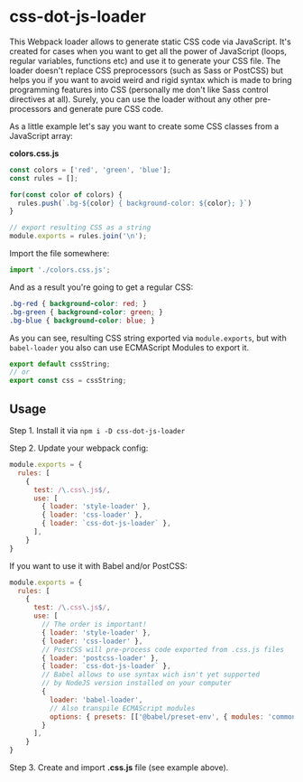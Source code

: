 # css-dot-js-loader

This Webpack loader allows to generate static CSS code via JavaScript. It's created for cases when you want to get all the power of JavaScript (loops, regular variables, functions etc) and use it to generate your CSS file. The loader doesn't replace CSS preprocessors (such as Sass or PostCSS) but helps you if you want to avoid weird and rigid syntax which is made to bring programming features into CSS (personally me don't like Sass control directives at all). Surely, you can use the loader without any other pre-processors and generate pure CSS code.

As a little example let's say you want to create some CSS classes from a JavaScript array:

**colors.css.js**
```js
const colors = ['red', 'green', 'blue'];
const rules = [];

for(const color of colors) {
  rules.push(`.bg-${color} { background-color: ${color}; }`)
}

// export resulting CSS as a string
module.exports = rules.join('\n');
```

Import the file somewhere:

```js
import './colors.css.js';
```

And as a result you're going to get a regular CSS:

```css
.bg-red { background-color: red; }
.bg-green { background-color: green; }
.bg-blue { background-color: blue; }
```

As you can see, resulting CSS string exported via `module.exports`, but with `babel-loader` you also can use ECMAScript Modules to export it.

```js
export default cssString;
// or
export const css = cssString;
```

## Usage

Step 1. Install it via `npm i -D css-dot-js-loader`

Step 2. Update your webpack config:

```js
module.exports = {
  rules: [
    {
      test: /\.css\.js$/,
      use: [
        { loader: 'style-loader' },
        { loader: 'css-loader' },
        { loader: `css-dot-js-loader` },
      ],
    }
}
```

If you want to use it with Babel and/or PostCSS:

```js
module.exports = {
  rules: [
    {
      test: /\.css\.js$/,
      use: [
        // The order is important!
        { loader: 'style-loader' },
        { loader: 'css-loader' },
        // PostCSS will pre-process code exported from .css.js files
        { loader: 'postcss-loader' },
        { loader: `css-dot-js-loader` },
        // Babel allows to use syntax wich isn't yet supported
        // by NodeJS version installed on your computer
        {
          loader: 'babel-loader',
          // Also transpile ECMAScript modules
          options: { presets: [['@babel/preset-env', { modules: 'commonjs' }]] }
        }
      ],
    }
}
```

Step 3. Create and import **.css.js** file (see example above).
